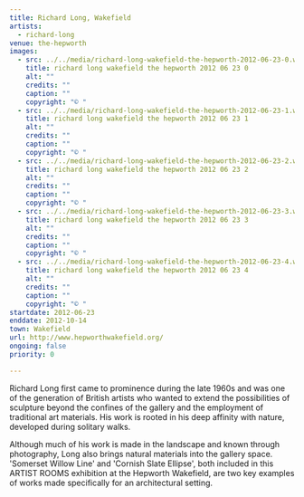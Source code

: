 ```yaml
---
title: Richard Long, Wakefield
artists:
  - richard-long
venue: the-hepworth
images:
  - src: ../../media/richard-long-wakefield-the-hepworth-2012-06-23-0.webp
    title: richard long wakefield the hepworth 2012 06 23 0
    alt: ""
    credits: ""
    caption: ""
    copyright: "© "
  - src: ../../media/richard-long-wakefield-the-hepworth-2012-06-23-1.webp
    title: richard long wakefield the hepworth 2012 06 23 1
    alt: ""
    credits: ""
    caption: ""
    copyright: "© "
  - src: ../../media/richard-long-wakefield-the-hepworth-2012-06-23-2.webp
    title: richard long wakefield the hepworth 2012 06 23 2
    alt: ""
    credits: ""
    caption: ""
    copyright: "© "
  - src: ../../media/richard-long-wakefield-the-hepworth-2012-06-23-3.webp
    title: richard long wakefield the hepworth 2012 06 23 3
    alt: ""
    credits: ""
    caption: ""
    copyright: "© "
  - src: ../../media/richard-long-wakefield-the-hepworth-2012-06-23-4.webp
    title: richard long wakefield the hepworth 2012 06 23 4
    alt: ""
    credits: ""
    caption: ""
    copyright: "© "
startdate: 2012-06-23
enddate: 2012-10-14
town: Wakefield
url: http://www.hepworthwakefield.org/
ongoing: false
priority: 0

---
```


Richard Long first came to prominence during the late 1960s and was one of the generation of British artists who wanted to extend the possibilities of sculpture beyond the confines of the gallery and the employment of traditional art materials. His work is rooted in his deep affinity with nature, developed during solitary walks.

Although much of his work is made in the landscape and known through photography, Long also brings natural materials into the gallery space. 'Somerset Willow Line' and 'Cornish Slate Ellipse', both included in this ARTIST ROOMS exhibition at the Hepworth Wakefield, are two key examples of works made specifically for an architectural setting.